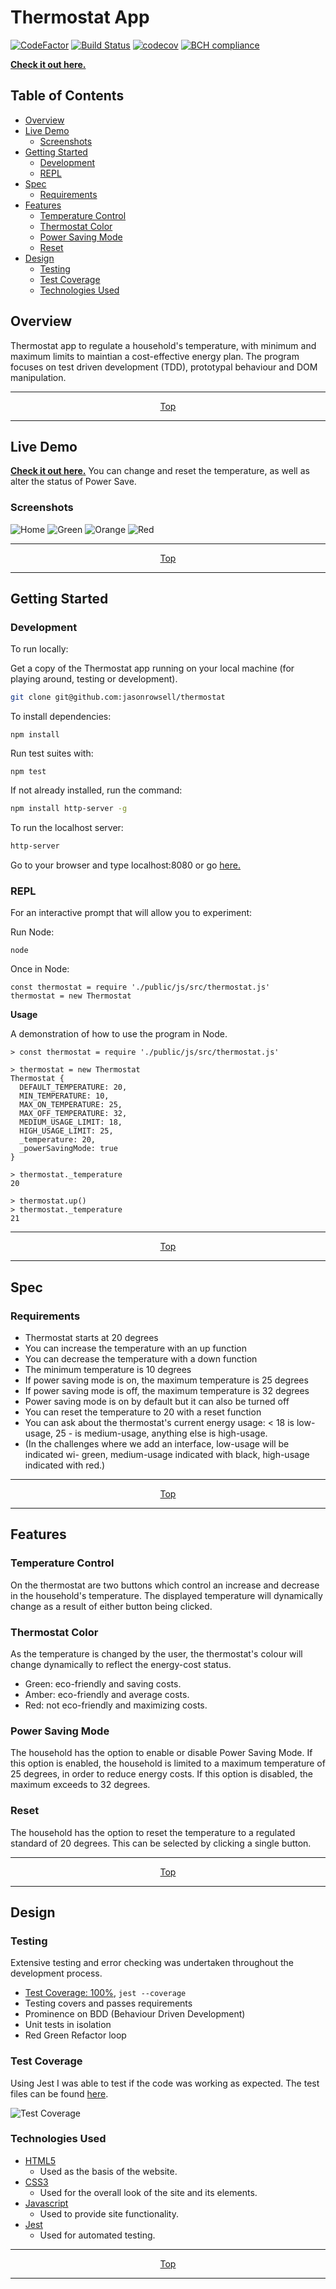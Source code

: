 # Thermostat App

[![CodeFactor](https://www.codefactor.io/repository/github/jasonrowsell/thermostat/badge/main)](https://www.codefactor.io/repository/github/jasonrowsell/thermostat/overview/main) [![Build Status](https://travis-ci.com/jasonrowsell/thermostat.svg?branch=main)](https://travis-ci.com/jasonrowsell/thermostat) [![codecov](https://codecov.io/gh/jasonrowsell/thermostat/branch/main/graph/badge.svg?token=JXC2QFG78J)](https://codecov.io/gh/jasonrowsell/thermostat) [![BCH compliance](https://bettercodehub.com/edge/badge/jasonrowsell/thermostat?branch=main)](https://bettercodehub.com/)

**[Check it out here.](https://jasonrowsell-thermostat.herokuapp.com/)**

<!-- Table of Contents -->

## Table of Contents

- [Overview](#overview)
- [Live Demo](#live-demo)
  - [Screenshots](#screenshots)
- [Getting Started](#getting-started)
  - [Development](#development)
  - [REPL](#repl)
- [Spec](#spec)
  - [Requirements](#requirements)
- [Features](#features)
  - [Temperature Control](#temperature-control)
  - [Thermostat Color](#thermostat-color)
  - [Power Saving Mode](#power-saving-mode)
  - [Reset](#reset)
- [Design](#design)
  - [Testing](#testing)
  - [Test Coverage](#test-coverage)
  - [Technologies Used](#technologies-used)

<!-- Overview -->

## Overview

Thermostat app to regulate a household's temperature, with minimum and maximum limits to maintian a cost-effective energy plan. The program focuses on test driven development (TDD), prototypal behaviour and DOM manipulation.

<div align="center">

---

[Top](#table-of-contents)

---

</div>

<!-- Live Demo -->

## Live Demo

**[Check it out here.](https://jasonrowsell-thermostat.herokuapp.com/)** You can change and reset the temperature, as well as alter the status of Power Save.

### Screenshots

![Home](./public/images/home.gif)
![Green](./public/images/green.png)
![Orange](./public/images/orange.png)
![Red](./public/images/red.png)

<div align="center">

---

[Top](#table-of-contents)

---

</div>

<!-- Getting Started -->

## Getting Started

### Development

To run locally:

Get a copy of the Thermostat app running on your local machine (for playing around, testing or development).

```sh
git clone git@github.com:jasonrowsell/thermostat
```

To install dependencies:

```shell
npm install
```

Run test suites with:

```shell
npm test
```

If not already installed, run the command:

```sh
npm install http-server -g
```

To run the localhost server:

```sh
http-server
```

Go to your browser and type localhost:8080 or go [here.](http://127.0.0.1:8080)

### REPL

For an interactive prompt that will allow you to experiment:

Run Node:

```shell
node
```

Once in Node:

```node
const thermostat = require './public/js/src/thermostat.js'
thermostat = new Thermostat
```

<strong>Usage</strong>

A demonstration of how to use the program in Node.

```node
> const thermostat = require './public/js/src/thermostat.js'

> thermostat = new Thermostat
Thermostat {
  DEFAULT_TEMPERATURE: 20,
  MIN_TEMPERATURE: 10,
  MAX_ON_TEMPERATURE: 25,
  MAX_OFF_TEMPERATURE: 32,
  MEDIUM_USAGE_LIMIT: 18,
  HIGH_USAGE_LIMIT: 25,
  _temperature: 20,
  _powerSavingMode: true
}

> thermostat._temperature
20

> thermostat.up()
> thermostat._temperature
21
```

<div align="center">

---

[Top](#table-of-contents)

---

</div>

<!-- Spec -->

## Spec

### Requirements

- Thermostat starts at 20 degrees
- You can increase the temperature with an up function
- You can decrease the temperature with a down function
- The minimum temperature is 10 degrees
- If power saving mode is on, the maximum temperature is 25 degrees
- If power saving mode is off, the maximum temperature is 32 degrees
- Power saving mode is on by default but it can also be turned off
- You can reset the temperature to 20 with a reset function
- You can ask about the thermostat's current energy usage: < 18 is low-usage, 25 - is medium-usage, anything else is high-usage.
- (In the challenges where we add an interface, low-usage will be indicated wi- green, medium-usage indicated with black, high-usage indicated with red.)

<div align="center">

---

[Top](#table-of-contents)

---

</div>

<!-- Features -->

## Features

### Temperature Control

On the thermostat are two buttons which control an increase and decrease in the household's temperature. The displayed temperature will dynamically change as a result of either button being clicked.

### Thermostat Color

As the temperature is changed by the user, the thermostat's colour will change dynamically to reflect the energy-cost status.

- Green: eco-friendly and saving costs.
- Amber: eco-friendly and average costs.
- Red: not eco-friendly and maximizing costs.

### Power Saving Mode

The household has the option to enable or disable Power Saving Mode. If this option is enabled, the household is limited to a maximum temperature of 25 degrees, in order to reduce energy costs. If this option is disabled, the maximum exceeds to 32 degrees.

### Reset

The household has the option to reset the temperature to a regulated standard of 20 degrees. This can be selected by clicking a single button.

<div align="center">

---

[Top](#table-of-contents)

---

</div>

<!-- Design -->

## Design

### Testing

Extensive testing and error checking was undertaken throughout the development process.

- [Test Coverage: 100%](#test-coverage), `jest --coverage`
- Testing covers and passes requirements
- Prominence on BDD (Behaviour Driven Development)
- Unit tests in isolation
- Red Green Refactor loop

### Test Coverage

Using Jest I was able to test if the code was working as expected. The test files can be found [here](public/js/__tests__).

![Test Coverage](#./public/images/tests)

### Technologies Used

- [HTML5](https://developer.mozilla.org/en-US/docs/Web/Guide/HTML/HTML5)
  - Used as the basis of the website.
- [CSS3](https://developer.mozilla.org/en-US/docs/Archive/CSS3)
  - Used for the overall look of the site and its elements.
- [Javascript](https://developer.mozilla.org/en-US/docs/Web/JavaScript)
  - Used to provide site functionality.
- [Jest](https://jestjs.io/)
  - Used for automated testing.

<div align="center">

---

[Top](#table-of-contents)

---

</div>
